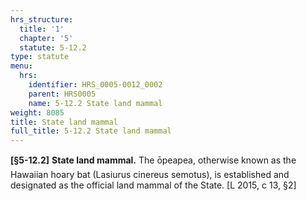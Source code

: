 ```yaml
---
hrs_structure:
  title: '1'
  chapter: '5'
  statute: 5-12.2
type: statute
menu:
  hrs:
    identifier: HRS_0005-0012_0002
    parent: HRS0005
    name: 5-12.2 State land mammal
weight: 8085
title: State land mammal
full_title: 5-12.2 State land mammal
---
```

**[§5-12.2]** **State land mammal.** The ōpeapea, otherwise known as the Hawaiian hoary bat (Lasiurus cinereus semotus), is established and designated as the official land mammal of the State. [L 2015, c 13, §2]